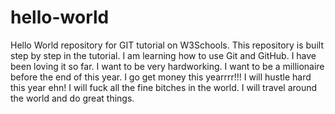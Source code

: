 # hello-world
Hello World repository for GIT tutorial on W3Schools.
This repository is built step by step in the tutorial.
I am learning how to use Git and GitHub.
I have been loving it so far. 
I want to be very hardworking. 
I want to be a millionaire before the end of this year.
I go get money this yearrrr!!!
I will hustle hard this year ehn!
I will fuck all the fine bitches in the world.
I will travel around the world and do great things.